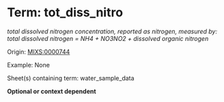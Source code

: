 # Term: tot_diss_nitro

*total dissolved nitrogen concentration, reported as nitrogen, measured by: total dissolved nitrogen = NH4 + NO3NO2 + dissolved organic nitrogen*

Origin: [MIXS:0000744](https://w3id.org/mixs/0000744)

Example: None

Sheet(s) containing term: water_sample_data

**Optional or context dependent**